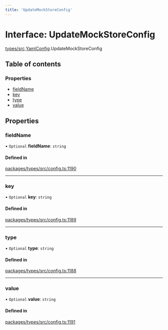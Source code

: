 ```yaml
---
title: 'UpdateMockStoreConfig'
---
```


# Interface: UpdateMockStoreConfig

[types/src](../modules/types_src).[YamlConfig](../modules/types_src.YamlConfig).UpdateMockStoreConfig

## Table of contents

### Properties

- [fieldName](types_src.YamlConfig.UpdateMockStoreConfig#fieldname)
- [key](types_src.YamlConfig.UpdateMockStoreConfig#key)
- [type](types_src.YamlConfig.UpdateMockStoreConfig#type)
- [value](types_src.YamlConfig.UpdateMockStoreConfig#value)

## Properties

### fieldName

• `Optional` **fieldName**: `string`

#### Defined in

[packages/types/src/config.ts:1190](https://github.com/Urigo/graphql-mesh/blob/master/packages/types/src/config.ts#L1190)

___

### key

• `Optional` **key**: `string`

#### Defined in

[packages/types/src/config.ts:1189](https://github.com/Urigo/graphql-mesh/blob/master/packages/types/src/config.ts#L1189)

___

### type

• `Optional` **type**: `string`

#### Defined in

[packages/types/src/config.ts:1188](https://github.com/Urigo/graphql-mesh/blob/master/packages/types/src/config.ts#L1188)

___

### value

• `Optional` **value**: `string`

#### Defined in

[packages/types/src/config.ts:1191](https://github.com/Urigo/graphql-mesh/blob/master/packages/types/src/config.ts#L1191)

